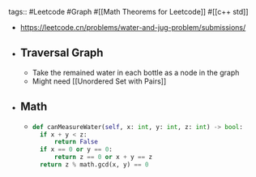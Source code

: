 tags:: #Leetcode #Graph #[[Math Theorems for Leetcode]] #[[c++ std]]

- https://leetcode.cn/problems/water-and-jug-problem/submissions/
- ## Traversal Graph
	- Take the remained water in each bottle as a node in the graph
	- Might need [[Unordered Set with Pairs]]
- ## Math
	- ```py
	  def canMeasureWater(self, x: int, y: int, z: int) -> bool:
	  	if x + y < z:
	  		return False
	  	if x == 0 or y == 0:
	  		return z == 0 or x + y == z
	  	return z % math.gcd(x, y) == 0
	  ```